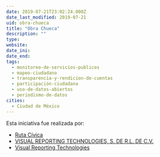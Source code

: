 ```yaml
---
date: 2019-07-21T23:02:24.000Z
date_last_modified: 2019-07-21
uid: obra-chueca
title: "Obra Chueca"
description: ""
type: 
website: 
date_ini: 
date_end: 
tags:
  - monitoreo-de-servicios-publicos
  - mapeo-ciudadano
  - transparencia-y-rendicion-de-cuentas
  - participación-ciudadana
  - uso-de-datos-abiertos
  - periodismo-de-datos
cities: 
  - Ciudad de México
---
```


Esta iniciativa fue realizada por:

- [Ruta Cívica](/organizaciones/ruta-civica)
- [VISUAL REPORTING TECHNOLOGIES, S. DE R.L. DE C.V.](/organizaciones/visual-reporting-technologies-s-de-r-l-de-c-v)
- [Visual Reporting Technologies](/organizaciones/visual-reporting-technologies)

